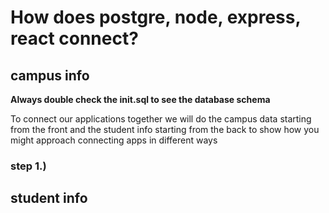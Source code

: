 # How does postgre, node, express, react connect?

## campus info

**Always double check the init.sql to see the database schema**

To connect our applications together we will do the campus data starting from the front and the student info starting from the back to show how you might approach connecting apps in different ways

### step 1.)

## student info
